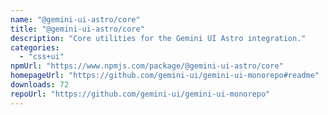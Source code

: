 ```yaml
---
name: "@gemini-ui-astro/core"
title: "@gemini-ui-astro/core"
description: "Core utilities for the Gemini UI Astro integration."
categories:
  - "css+ui"
npmUrl: "https://www.npmjs.com/package/@gemini-ui-astro/core"
homepageUrl: "https://github.com/gemini-ui/gemini-ui-monorepo#readme"
downloads: 72
repoUrl: "https://github.com/gemini-ui/gemini-ui-monorepo"
---
```

